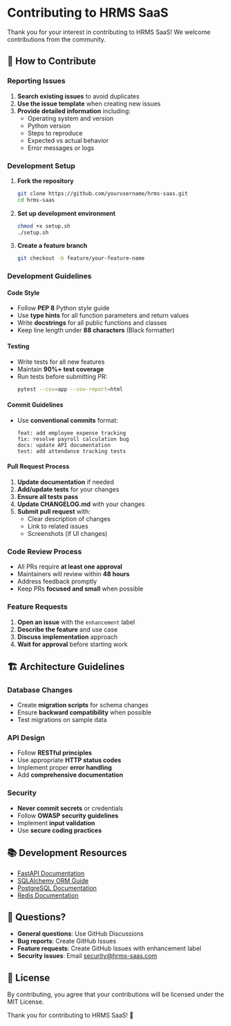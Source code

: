 # Contributing to HRMS SaaS

Thank you for your interest in contributing to HRMS SaaS! We welcome contributions from the community.

## 🚀 How to Contribute

### Reporting Issues

1. **Search existing issues** to avoid duplicates
2. **Use the issue template** when creating new issues
3. **Provide detailed information** including:
   - Operating system and version
   - Python version
   - Steps to reproduce
   - Expected vs actual behavior
   - Error messages or logs

### Development Setup

1. **Fork the repository**

   ```bash
   git clone https://github.com/yourusername/hrms-saas.git
   cd hrms-saas
   ```

2. **Set up development environment**

   ```bash
   chmod +x setup.sh
   ./setup.sh
   ```

3. **Create a feature branch**
   ```bash
   git checkout -b feature/your-feature-name
   ```

### Development Guidelines

#### Code Style

- Follow **PEP 8** Python style guide
- Use **type hints** for all function parameters and return values
- Write **docstrings** for all public functions and classes
- Keep line length under **88 characters** (Black formatter)

#### Testing

- Write tests for all new features
- Maintain **90%+ test coverage**
- Run tests before submitting PR:
  ```bash
  pytest --cov=app --cov-report=html
  ```

#### Commit Guidelines

- Use **conventional commits** format:
  ```
  feat: add employee expense tracking
  fix: resolve payroll calculation bug
  docs: update API documentation
  test: add attendance tracking tests
  ```

#### Pull Request Process

1. **Update documentation** if needed
2. **Add/update tests** for your changes
3. **Ensure all tests pass**
4. **Update CHANGELOG.md** with your changes
5. **Submit pull request** with:
   - Clear description of changes
   - Link to related issues
   - Screenshots (if UI changes)

### Code Review Process

- All PRs require **at least one approval**
- Maintainers will review within **48 hours**
- Address feedback promptly
- Keep PRs **focused and small** when possible

### Feature Requests

1. **Open an issue** with the `enhancement` label
2. **Describe the feature** and use case
3. **Discuss implementation** approach
4. **Wait for approval** before starting work

## 🏗️ Architecture Guidelines

### Database Changes

- Create **migration scripts** for schema changes
- Ensure **backward compatibility** when possible
- Test migrations on sample data

### API Design

- Follow **RESTful principles**
- Use appropriate **HTTP status codes**
- Implement proper **error handling**
- Add **comprehensive documentation**

### Security

- **Never commit secrets** or credentials
- Follow **OWASP security guidelines**
- Implement **input validation**
- Use **secure coding practices**

## 📚 Development Resources

- [FastAPI Documentation](https://fastapi.tiangolo.com/)
- [SQLAlchemy ORM Guide](https://docs.sqlalchemy.org/)
- [PostgreSQL Documentation](https://www.postgresql.org/docs/)
- [Redis Documentation](https://redis.io/documentation)

## 🤔 Questions?

- **General questions**: Use GitHub Discussions
- **Bug reports**: Create GitHub Issues
- **Feature requests**: Create GitHub Issues with enhancement label
- **Security issues**: Email security@hrms-saas.com

## 📝 License

By contributing, you agree that your contributions will be licensed under the MIT License.

Thank you for contributing to HRMS SaaS! 🎉
